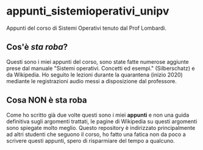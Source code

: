 # appunti_sistemioperativi_unipv
Appunti del corso di Sistemi Operativi tenuto dal Prof Lombardi. 

## Cos'è *sta roba*?
Questi sono i miei appunti del corso, sono state fatte numerose aggiunte prese dal manuale "Sistemi operativi. Concetti ed esempi." (Silberschatz) e da Wikipedia.
Ho seguito le lezioni durante la quarantena (inizio 2020) mediante le registrazioni audio messi a disposizione dal professore.

## Cosa NON è sta roba
Come ho scritto già due volte questi sono i miei **appunti** e non una guida definitiva sugli argomenti trattati, le pagine di Wikipedia su questi argomenti sono spiegate molto meglio.
Questo repository è indirizzato principalmente ad altri studenti che seguono il corso, ho fatto una fatica non da poco a scrivere questi appunti, spero di risparmiare del tempo a qualcuno.
